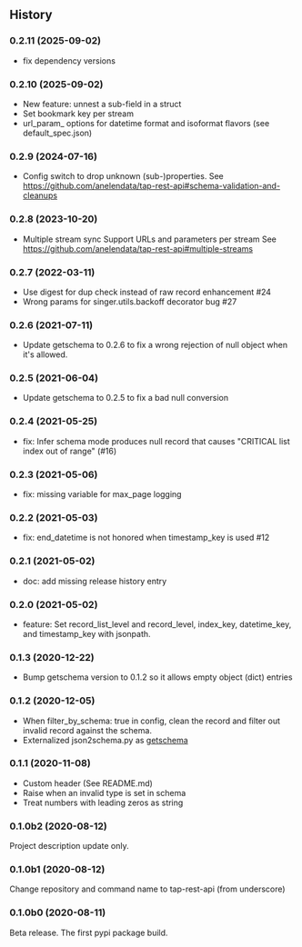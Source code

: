 ## History

### 0.2.11 (2025-09-02)
- fix dependency versions

### 0.2.10 (2025-09-02)

- New feature: unnest a sub-field in a struct
- Set bookmark key per stream
- url_param_ options for datetime format and isoformat flavors (see default_spec.json)

### 0.2.9 (2024-07-16)

- Config switch to drop unknown (sub-)properties.
  See https://github.com/anelendata/tap-rest-api#schema-validation-and-cleanups


### 0.2.8 (2023-10-20)

- Multiple stream sync
  Support URLs and parameters per stream
  See https://github.com/anelendata/tap-rest-api#multiple-streams

### 0.2.7 (2022-03-11)

- Use digest for dup check instead of raw record enhancement #24
- Wrong params for singer.utils.backoff decorator bug #27

### 0.2.6 (2021-07-11)

- Update getschema to 0.2.6 to fix a wrong rejection of null object when it's allowed.


### 0.2.5 (2021-06-04)

- Update getschema to 0.2.5 to fix a bad null conversion

### 0.2.4 (2021-05-25)

- fix: Infer schema mode produces null record that causes "CRITICAL list index out of range" (#16)

### 0.2.3 (2021-05-06)

- fix: missing variable for max_page logging

### 0.2.2 (2021-05-03)

- fix: end_datetime is not honored when timestamp_key is used #12

### 0.2.1 (2021-05-02)

- doc: add missing release history entry

### 0.2.0 (2021-05-02)

- feature: Set record_list_level and record_level, index_key, datetime_key, and timestamp_key with jsonpath.

### 0.1.3 (2020-12-22)

- Bump getschema version to 0.1.2 so it allows empty object (dict) entries

### 0.1.2 (2020-12-05)

- When filter_by_schema: true in config, clean the record and filter out
  invalid record against the schema.
- Externalized json2schema.py as [getschema](https://pypi.org/project/getschema/)

### 0.1.1 (2020-11-08)

- Custom header (See README.md)
- Raise when an invalid type is set in schema
- Treat numbers with leading zeros as string

### 0.1.0b2 (2020-08-12)

Project description update only.

### 0.1.0b1 (2020-08-12)

Change repository and command name to tap-rest-api (from underscore)

### 0.1.0b0 (2020-08-11)

Beta release. The first pypi package build.
